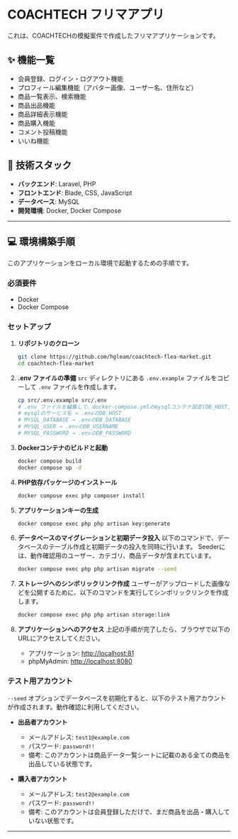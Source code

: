 # COACHTECH フリマアプリ

これは、COACHTECHの模擬案件で作成したフリマアプリケーションです。

## ✨ 機能一覧

- 会員登録、ログイン・ログアウト機能
- プロフィール編集機能（アバター画像、ユーザー名、住所など）
- 商品一覧表示、検索機能
- 商品出品機能
- 商品詳細表示機能
- 商品購入機能
- コメント投稿機能
- いいね機能

## 🚀 技術スタック

- **バックエンド**: Laravel, PHP
- **フロントエンド**: Blade, CSS, JavaScript
- **データベース**: MySQL
- **開発環境**: Docker, Docker Compose

---

## 💻 環境構築手順

このアプリケーションをローカル環境で起動するための手順です。

### 必須要件

- Docker
- Docker Compose

### セットアップ

1. **リポジトリのクローン**

   ```bash
   git clone https://github.com/hgleam/coachtech-flea-market.git
   cd coachtech-flea-market
   ```
2. **.env ファイルの準備**
   `src` ディレクトリにある `.env.example` ファイルをコピーして `.env` ファイルを作成します。

   ```bash
   cp src/.env.example src/.env
   # .env ファイルを編集して、docker-compose.ymlのmysqlコンテナ設定(DB_HOST, DB_DATABASE, DB_USERNAME, DB_PASSWORD)を確認・設定
   # mysqlのサービス名 → .envのDB_HOST
   # MYSQL_DATABASE → .envのDB_DATABASE
   # MYSQL_USER → .envのDB_USERNAME
   # MYSQL_PASSWORD → .envのDB_PASSWORD
   ```
3. **Dockerコンテナのビルドと起動**

   ```bash
   docker compose build
   docker compose up -d
   ```
4. **PHP依存パッケージのインストール**

   ```bash
   docker compose exec php composer install
   ```
5. **アプリケーションキーの生成**

   ```bash
   docker compose exec php php artisan key:generate
   ```
6. **データベースのマイグレーションと初期データ投入**
   以下のコマンドで、データベースのテーブル作成と初期データの投入を同時に行います。
   Seederには、動作確認用のユーザー、カテゴリ、商品データが含まれています。

   ```bash
   docker compose exec php php artisan migrate --seed
   ```
7. **ストレージへのシンボリックリンク作成**
   ユーザーがアップロードした画像などを公開するために、以下のコマンドを実行してシンボリックリンクを作成します。

   ```bash
   docker compose exec php php artisan storage:link
   ```
8. **アプリケーションへのアクセス**
   上記の手順が完了したら、ブラウザで以下のURLにアクセスしてください。

   - アプリケーション: [http://localhost:81](http://localhost:81)
   - phpMyAdmin: [http://localhost:8080](http://localhost:8080)

### テスト用アカウント

`--seed` オプションでデータベースを初期化すると、以下のテスト用アカウントが作成されます。動作確認に利用してください。

- **出品者アカウント**

  - メールアドレス: `test1@example.com`
  - パスワード: `password!!`
  - 備考: このアカウントは商品データ一覧シートに記載のある全ての商品を出品している状態です。
- **購入者アカウント**

  - メールアドレス: `test2@example.com`
  - パスワード: `password!!`
  - 備考: このアカウントは会員登録しただけで、まだ商品を出品・購入していない状態です。

---
